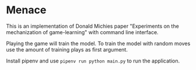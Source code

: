 # Menace

This is an implementation of Donald Michies paper "Experiments on the mechanization of game-learning" with command line interface.

Playing the game will train the model. To train the model with random moves use the amount of training plays as first argument.

Install pipenv and use `pipenv run python main.py` to run the application.
